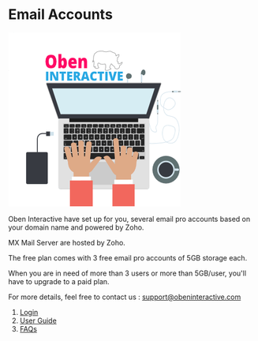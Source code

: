 # Email Accounts
![](oben-interactive-fr-avatar-yeah-min.png)

Oben Interactive have set up for you, several email pro accounts based on your domain name and powered by Zoho. 

MX Mail Server are hosted by Zoho.

The free plan comes with 3 free email pro accounts of 5GB storage each. 

When you are in need of more than 3 users or more than 5GB/user, you'll have to upgrade to a paid plan.

For more details, feel free to contact us : [support@obeninteractive.com](support@obeninteractive.com)

1. [Login](mail_login.md)
2. [User Guide](user_guide.md)
3. [FAQs](email_faqs.md)


